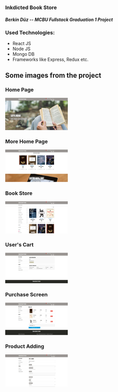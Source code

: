 <h3><b>Inkdicted Book Store</b></h3>
<h5>Berkin Düz -- MCBU Fullstack Graduation 1 Project</h5>

<h3>Used Technologies: </h3>
<ul>
  <li>React JS</li>
  <li>Node JS</li>
  <li>Mongo DB</li>
  <li>Frameworks like Express, Redux etc.</li>
</ul>

<h2>Some images from the project</h2>

<h3>Home Page</h3>
<img src="client\public\images\demo\home.JPG" alt="Home Page" width="200px">

<h3>More Home Page</h3>
<img src="client\public\images\demo\home2.JPG" alt="More Home Page" width="200px">

<h3>Book Store</h3>
<img src="client\public\images\demo\store.JPG" alt="Store" width="200px">

<h3>User's Cart</h3>
<img src="client\public\images\demo\cart.JPG" alt="Cart" width="200px">

<h3>Purchase Screen</h3>
<img src="client\public\images\demo\buy.JPG" alt="Buy" width="200px">

<h3>Product Adding</h3>
<img src="client\public\images\demo\add.JPG" alt="Add Product" width="200px">




